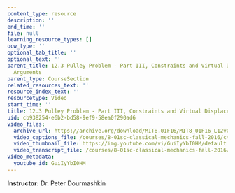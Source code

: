```yaml
---
content_type: resource
description: ''
end_time: ''
file: null
learning_resource_types: []
ocw_type: ''
optional_tab_title: ''
optional_text: ''
parent_title: 12.3 Pulley Problem - Part III, Constraints and Virtual Displacement
  Arguments
parent_type: CourseSection
related_resources_text: ''
resource_index_text: ''
resourcetype: Video
start_time: ''
title: 12.3 Pulley Problem - Part III, Constraints and Virtual Displacement Arguments
uid: cb938254-e6b2-bd58-9ef9-58ea0f290ad6
video_files:
  archive_url: https://archive.org/download/MIT8.01F16/MIT8_01F16_L12v03_360p.mp4
  video_captions_file: /courses/8-01sc-classical-mechanics-fall-2016/c47f747229bd527abb46d1595f134afe_GuiIyYbI0HM.vtt
  video_thumbnail_file: https://img.youtube.com/vi/GuiIyYbI0HM/default.jpg
  video_transcript_file: /courses/8-01sc-classical-mechanics-fall-2016/8c153f6fd50b8e58e53f71de1e0c7726_GuiIyYbI0HM.pdf
video_metadata:
  youtube_id: GuiIyYbI0HM
---
```


**Instructor:** Dr. Peter Dourmashkin